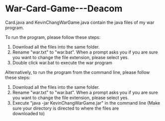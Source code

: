 # War-Card-Game---Deacom
Card.java and KevinChangWarGame.java contain the java files of my war program. 

To run the program, please follow these steps:
  1. Download all the files into the same folder. 
  2. Rename "war.txt" to "war.bat". When a prompt asks you if you are sure you want to change the file extension, please select yes.
  3. Double click war.bat to execute the war program

Alternatively, to run the program from the command line, please follow these steps:
  1. Download all the files into the same folder. 
  2. Rename "war.txt" to "war.bat". When a prompt asks you if you are sure you want to change the file extension, please select yes.
  3. Execute "java -jar KevinChangWarGame.jar" in the command line (Make sure your directory is directed to where the files are     
      downloaded to)
